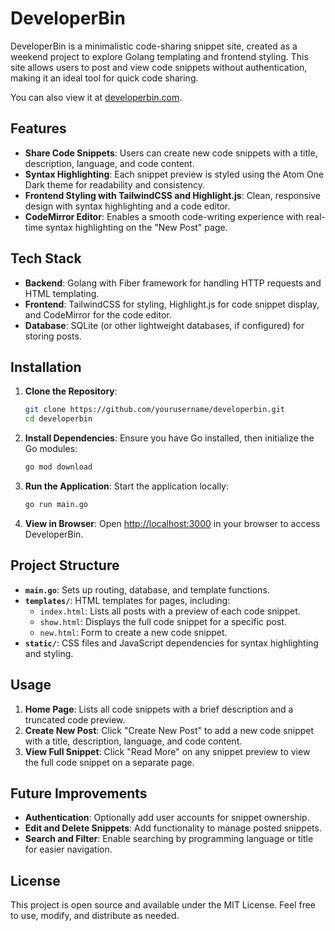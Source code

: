 # DeveloperBin

DeveloperBin is a minimalistic code-sharing snippet site, created as a weekend project to explore Golang templating and frontend styling. This site allows users to post and view code snippets without authentication, making it an ideal tool for quick code sharing.

You can also view it at [developerbin.com](http://developerbin.com).

## Features

- **Share Code Snippets**: Users can create new code snippets with a title, description, language, and code content.
- **Syntax Highlighting**: Each snippet preview is styled using the Atom One Dark theme for readability and consistency.
- **Frontend Styling with TailwindCSS and Highlight.js**: Clean, responsive design with syntax highlighting and a code editor.
- **CodeMirror Editor**: Enables a smooth code-writing experience with real-time syntax highlighting on the "New Post" page.

## Tech Stack

- **Backend**: Golang with Fiber framework for handling HTTP requests and HTML templating.
- **Frontend**: TailwindCSS for styling, Highlight.js for code snippet display, and CodeMirror for the code editor.
- **Database**: SQLite (or other lightweight databases, if configured) for storing posts.

## Installation

1. **Clone the Repository**:

   ```bash
   git clone https://github.com/yourusername/developerbin.git
   cd developerbin
   ```

2. **Install Dependencies**:
   Ensure you have Go installed, then initialize the Go modules:

   ```bash
   go mod download
   ```

3. **Run the Application**:
   Start the application locally:

   ```bash
   go run main.go
   ```

4. **View in Browser**:
   Open [http://localhost:3000](http://localhost:3000) in your browser to access DeveloperBin.

## Project Structure

- **`main.go`**: Sets up routing, database, and template functions.
- **`templates/`**: HTML templates for pages, including:
  - `index.html`: Lists all posts with a preview of each code snippet.
  - `show.html`: Displays the full code snippet for a specific post.
  - `new.html`: Form to create a new code snippet.
- **`static/`**: CSS files and JavaScript dependencies for syntax highlighting and styling.

## Usage

1. **Home Page**: Lists all code snippets with a brief description and a truncated code preview.
2. **Create New Post**: Click "Create New Post" to add a new code snippet with a title, description, language, and code content.
3. **View Full Snippet**: Click "Read More" on any snippet preview to view the full code snippet on a separate page.

## Future Improvements

- **Authentication**: Optionally add user accounts for snippet ownership.
- **Edit and Delete Snippets**: Add functionality to manage posted snippets.
- **Search and Filter**: Enable searching by programming language or title for easier navigation.

## License

This project is open source and available under the MIT License. Feel free to use, modify, and distribute as needed.
